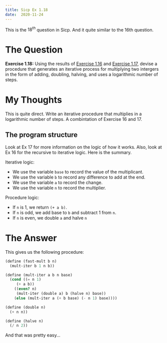 ```yaml
---
title: Sicp Ex 1.18
date:  2020-11-24
---
```


This is the $18^{th}$ question in Sicp. And it quite similar
to the 16th question.

# The Question

**Exercise 1.18:** Using the results of [Exercise 1.16](https://benjamin-philip.github.io/sicp/sicp-ex-1-16) and [Exercise 1.17](https://benjamin-philip.github.io/sicp/sicp-ex-1-17),
devise a procedure that generates an iterative process for multiplying two intergers in the form
of adding, doubling, halving, and uses a logarithmic number of steps.

# My Thoughts

This is quite direct. Write an iterative procedure that multiplies in
a logarithmic number of steps.  A combintation of Exercise 16 and 17.

## The program structure

Look at Ex 17 for more information on the logic of how it works. Also,
look at Ex 16 for the recursive to iterative logic. Here is the summary.


Iterative logic:

- We use the variable `base` to record the value of the multiplicant.
- We use the variable `b` to record any difference to add at the end.
- We use the variable `a` to record the change.
- We use the variable `n` to record the multiplier.

Procedure logic:

- If `n` is 1, we return `(+ a b)`.
- If `n` is odd, we add base to `b` and subtract 1 from `n`.
- If `n` is even, we double `a` and halve `n`

# The Answer

This gives us the following procedure:

```scheme
(define (fast-mult b n)
  (mult-iter b 1 n b))

(define (mult-iter a b n base)
  (cond ((= n 1)
	 (+ a b))
	((even? n)
	 (mult-iter (double a) b (halve n) base))
	(else (mult-iter a (+ b base) (- n 1) base))))

(define (double n)
  (+ n n))

(define (halve n)
  (/ n 2))
```
And that was pretty easy...
